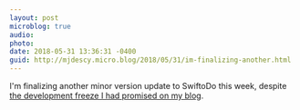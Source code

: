 ```yaml
---
layout: post
microblog: true
audio: 
photo: 
date: 2018-05-31 13:36:31 -0400
guid: http://mjdescy.micro.blog/2018/05/31/im-finalizing-another.html
---
```

I'm finalizing another minor version update to SwiftoDo this week, despite [the development freeze I had promised on my blog](https://mjdescy.me/2018/04/28/swiftodo-development-notes-april-2018/).
